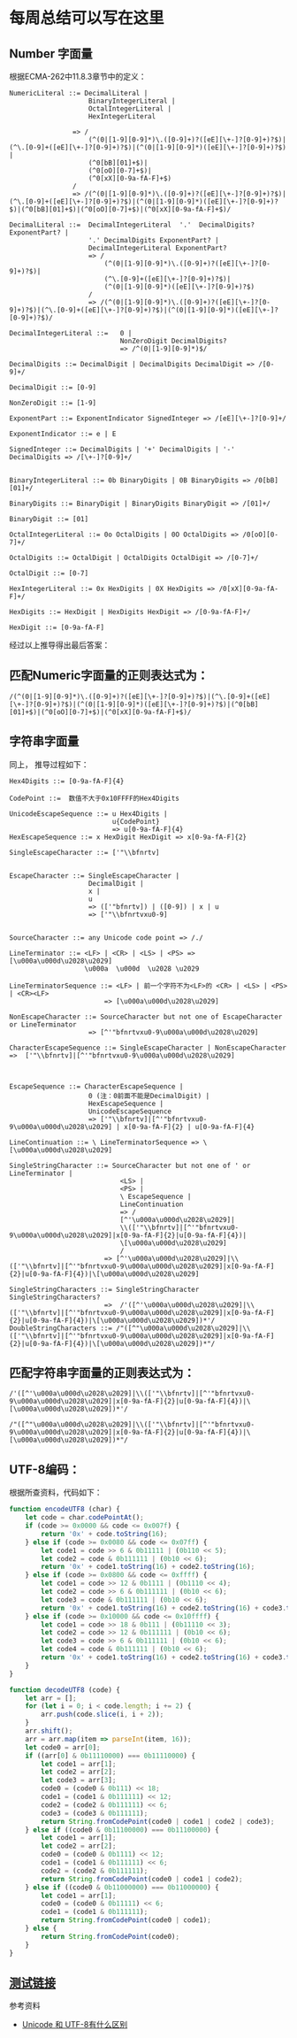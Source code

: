 # 每周总结可以写在这里

## Number 字面量

根据ECMA-262中11.8.3章节中的定义：

```
NumericLiteral ::= DecimalLiteral |
                    BinaryIntegerLiteral |
                    OctalIntegerLiteral |
                    HexIntegerLiteral

                => /
                    (^(0|[1-9][0-9]*)\.([0-9]+)?([eE][\+-]?[0-9]+)?$)|(^\.[0-9]+([eE][\+-]?[0-9]+)?$)|(^(0|[1-9][0-9]*)([eE][\+-]?[0-9]+)?$) |
                    (^0[bB][01]+$)|
                    (^0[oO][0-7]+$)|
                    (^0[xX][0-9a-fA-F]+$)
                /
                => /(^(0|[1-9][0-9]*)\.([0-9]+)?([eE][\+-]?[0-9]+)?$)|(^\.[0-9]+([eE][\+-]?[0-9]+)?$)|(^(0|[1-9][0-9]*)([eE][\+-]?[0-9]+)?$)|(^0[bB][01]+$)|(^0[oO][0-7]+$)|(^0[xX][0-9a-fA-F]+$)/

DecimalLiteral ::=  DecimalIntegerLiteral  '.'  DecimalDigits? ExponentPart? |
                    '.' DecimalDigits ExponentPart? |
                    DecimalIntegerLiteral ExponentPart?
                    => /
                        (^(0|[1-9][0-9]*)\.([0-9]+)?([eE][\+-]?[0-9]+)?$)|
                        (^\.[0-9]+([eE][\+-]?[0-9]+)?$)|
                        (^(0|[1-9][0-9]*)([eE][\+-]?[0-9]+)?$)
                    /
                    => /(^(0|[1-9][0-9]*)\.([0-9]+)?([eE][\+-]?[0-9]+)?$)|(^\.[0-9]+([eE][\+-]?[0-9]+)?$)|(^(0|[1-9][0-9]*)([eE][\+-]?[0-9]+)?$)/

DecimalIntegerLiteral ::=   0 |
                            NonZeroDigit DecimalDigits?
                            => /^(0|[1-9][0-9]*)$/

DecimalDigits ::= DecimalDigit | DecimalDigits DecimalDigit => /[0-9]+/

DecimalDigit ::= [0-9]

NonZeroDigit ::= [1-9]

ExponentPart ::= ExponentIndicator SignedInteger => /[eE][\+-]?[0-9]+/

ExponentIndicator ::= e | E

SignedInteger ::= DecimalDigits | '+' DecimalDigits | '-' DecimalDigits => /[\+-]?[0-9]+/


BinaryIntegerLiteral ::= 0b BinaryDigits | 0B BinaryDigits => /0[bB][01]+/

BinaryDigits ::= BinaryDigit | BinaryDigits BinaryDigit => /[01]+/

BinaryDigit ::= [01]

OctalIntegerLiteral ::= 0o OctalDigits | 0O OctalDigits => /0[oO][0-7]+/

OctalDigits ::= OctalDigit | OctalDigits OctalDigit => /[0-7]+/

OctalDigit ::= [0-7]

HexIntegerLiteral ::= 0x HexDigits | 0X HexDigits => /0[xX][0-9a-fA-F]+/

HexDigits ::= HexDigit | HexDigits HexDigit => /[0-9a-fA-F]+/

HexDigit ::= [0-9a-fA-F]

```

经过以上推导得出最后答案：

## 匹配Numeric字面量的正则表达式为：

```/(^(0|[1-9][0-9]*)\.([0-9]+)?([eE][\+-]?[0-9]+)?$)|(^\.[0-9]+([eE][\+-]?[0-9]+)?$)|(^(0|[1-9][0-9]*)([eE][\+-]?[0-9]+)?$)|(^0[bB][01]+$)|(^0[oO][0-7]+$)|(^0[xX][0-9a-fA-F]+$)/```


## 字符串字面量
同上， 推导过程如下：

```
Hex4Digits ::= [0-9a-fA-F]{4}

CodePoint ::=  数值不大于0x10FFFF的Hex4Digits

UnicodeEscapeSequence ::= u Hex4Digits |
                          u{CodePoint} 
                          => u[0-9a-fA-F]{4}
HexEscapeSequence ::= x HexDigit HexDigit => x[0-9a-fA-F]{2}

SingleEscapeCharacter ::= ['"\\bfnrtv]


EscapeCharacter ::= SingleEscapeCharacter |
                    DecimalDigit |
                    x |
                    u
                    => (['"bfnrtv]) | ([0-9]) | x | u
                    => ['"\\bfnrtvxu0-9]


SourceCharacter ::= any Unicode code point => /./

LineTerminator ::= <LF> | <CR> | <LS> | <PS> => [\u000a\u000d\u2028\u2029]
                   \u000a  \u000d  \u2028 \u2029

LineTerminatorSequence ::= <LF> | 前一个字符不为<LF>的 <CR> | <LS> | <PS> | <CR><LF>
                        => [\u000a\u000d\u2028\u2029]

NonEscapeCharacter ::= SourceCharacter but not one of EscapeCharacter or LineTerminator 
                    => [^'"bfnrtvxu0-9\u000a\u000d\u2028\u2029]

CharacterEscapeSequence ::= SingleEscapeCharacter | NonEscapeCharacter 
=>  ['"\\bfnrtv]|[^'"bfnrtvxu0-9\u000a\u000d\u2028\u2029]



EscapeSequence ::= CharacterEscapeSequence |
                    0 (注：0前面不能是DecimalDigit) |
                    HexEscapeSequence |
                    UnicodeEscapeSequence
                    => ['"\\bfnrtv]|[^'"bfnrtvxu0-9\u000a\u000d\u2028\u2029] | x[0-9a-fA-F]{2} | u[0-9a-fA-F]{4}

LineContinuation ::= \ LineTerminatorSequence => \[\u000a\u000d\u2028\u2029]

SingleStringCharacter ::= SourceCharacter but not one of ' or LineTerminator |
                            <LS> |
                            <PS> |
                            \ EscapeSequence |
                            LineContinuation
                            => /
                            [^'\u000a\u000d\u2028\u2029]|
                            \\(['"\\bfnrtv]|[^'"bfnrtvxu0-9\u000a\u000d\u2028\u2029]|x[0-9a-fA-F]{2}|u[0-9a-fA-F]{4})|
                            \[\u000a\u000d\u2028\u2029]
                            /
                        => [^'\u000a\u000d\u2028\u2029]|\\(['"\\bfnrtv]|[^'"bfnrtvxu0-9\u000a\u000d\u2028\u2029]|x[0-9a-fA-F]{2}|u[0-9a-fA-F]{4})|\[\u000a\u000d\u2028\u2029]

SingleStringCharacters ::= SingleStringCharacter SingleStringCharacters?
                        =>  /'([^'\u000a\u000d\u2028\u2029]|\\(['"\\bfnrtv]|[^'"bfnrtvxu0-9\u000a\u000d\u2028\u2029]|x[0-9a-fA-F]{2}|u[0-9a-fA-F]{4})|\[\u000a\u000d\u2028\u2029])*'/
DoubleStringCharacters ::= /"([^"\u000a\u000d\u2028\u2029]|\\(['"\\bfnrtv]|[^'"bfnrtvxu0-9\u000a\u000d\u2028\u2029]|x[0-9a-fA-F]{2}|u[0-9a-fA-F]{4})|\[\u000a\u000d\u2028\u2029])*"/
```

## 匹配字符串字面量的正则表达式为：
```
/'([^'\u000a\u000d\u2028\u2029]|\\(['"\\bfnrtv]|[^'"bfnrtvxu0-9\u000a\u000d\u2028\u2029]|x[0-9a-fA-F]{2}|u[0-9a-fA-F]{4})|\[\u000a\u000d\u2028\u2029])*'/

/"([^"\u000a\u000d\u2028\u2029]|\\(['"\\bfnrtv]|[^'"bfnrtvxu0-9\u000a\u000d\u2028\u2029]|x[0-9a-fA-F]{2}|u[0-9a-fA-F]{4})|\[\u000a\u000d\u2028\u2029])*"/
```

## UTF-8编码：
根据所查资料，代码如下：

```js
function encodeUTF8 (char) {
    let code = char.codePointAt();
    if (code >= 0x0000 && code <= 0x007f) {
        return '0x' + code.toString(16);
    } else if (code >= 0x0080 && code <= 0x07ff) {
        let code1 = code >> 6 & 0b11111 | (0b110 << 5);
        let code2 = code & 0b111111 | (0b10 << 6);
        return '0x' + code1.toString(16) + code2.toString(16);
    } else if (code >= 0x0800 && code <= 0xffff) {
        let code1 = code >> 12 & 0b1111 | (0b1110 << 4);
        let code2 = code >> 6 & 0b111111 | (0b10 << 6);
        let code3 = code & 0b111111 | (0b10 << 6);
        return '0x' + code1.toString(16) + code2.toString(16) + code3.toString(16);
    } else if (code >= 0x10000 && code <= 0x10ffff) {
        let code1 = code >> 18 & 0b111 | (0b11110 << 3);
        let code2 = code >> 12 & 0b111111 | (0b10 << 6);
        let code3 = code >> 6 & 0b111111 | (0b10 << 6);
        let code4 = code & 0b111111 | (0b10 << 6);
        return '0x' + code1.toString(16) + code2.toString(16) + code3.toString(16) + code4.toString(16);
    }
}

function decodeUTF8 (code) {
    let arr = [];
    for (let i = 0; i < code.length; i += 2) {
        arr.push(code.slice(i, i + 2));
    }
    arr.shift();
    arr = arr.map(item => parseInt(item, 16));
    let code0 = arr[0];
    if ((arr[0] & 0b11110000) === 0b11110000) {
        let code1 = arr[1];
        let code2 = arr[2];
        let code3 = arr[3];
        code0 = (code0 & 0b111) << 18;
        code1 = (code1 & 0b111111) << 12;
        code2 = (code2 & 0b111111) << 6;
        code3 = (code3 & 0b111111);
        return String.fromCodePoint(code0 | code1 | code2 | code3);
    } else if ((code0 & 0b11100000) === 0b11100000) {
        let code1 = arr[1];
        let code2 = arr[2];
        code0 = (code0 & 0b1111) << 12;
        code1 = (code1 & 0b111111) << 6;
        code2 = (code2 & 0b111111);
        return String.fromCodePoint(code0 | code1 | code2);        
    } else if ((code0 & 0b11000000) === 0b11000000) {
        let code1 = arr[1];
        code0 = (code0 & 0b11111) << 6;
        code1 = (code1 & 0b111111);
        return String.fromCodePoint(code0 | code1);
    } else {
        return String.fromCodePoint(code0);
    }
}

```

## [测试链接](https://swpuhu.github.io/Frontend-01-Template/week02/utfTest.html)

参考资料

- [Unicode 和 UTF-8有什么区别](https://www.zhihu.com/question/23374078)
